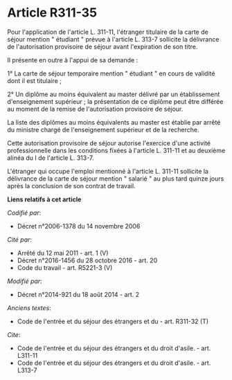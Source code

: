 # Article R311-35

Pour l'application de l'article L. 311-11, l'étranger titulaire de la carte de séjour mention " étudiant " prévue à l'article
L. 313-7 sollicite la délivrance de l'autorisation provisoire de séjour avant l'expiration de son titre. 

Il présente en outre à l'appui de sa demande : 

1° La carte de séjour temporaire mention " étudiant " en cours de validité dont il est titulaire ; 

2° Un diplôme au moins équivalent au master délivré par un établissement d'enseignement supérieur ; la présentation de ce
diplôme peut être différée au moment de la remise de l'autorisation provisoire de séjour. 

La liste des diplômes au moins équivalents au master est établie par arrêté du ministre chargé de l'enseignement supérieur et
de la recherche. 

Cette autorisation provisoire de séjour autorise l'exercice d'une activité professionnelle dans les conditions fixées à
l'article L. 311-11 et au deuxième alinéa du I de l'article L. 313-7. 

L'étranger qui occupe l'emploi mentionné à l'article L. 311-11 sollicite la délivrance de la carte de séjour mention "
salarié " au plus tard quinze jours après la conclusion de son contrat de travail.

**Liens relatifs à cet article**

_Codifié par_:

  - Décret n°2006-1378 du 14 novembre 2006

_Cité par_:

  - Arrêté du 12 mai 2011 - art. 1 (V)
  - Décret n°2016-1456 du 28 octobre 2016 - art. 20
  - Code du travail - art. R5221-3 (V)

_Modifié par_:

  - Décret n°2014-921 du 18 août 2014 - art. 2

_Anciens textes_:

  - Code de l'entrée et du séjour des étrangers et du  - art. R311-32 (T)

_Cite_:

  - Code de l'entrée et du séjour des étrangers et du droit d'asile. - art. L311-11
  - Code de l'entrée et du séjour des étrangers et du droit d'asile. - art. L313-7
